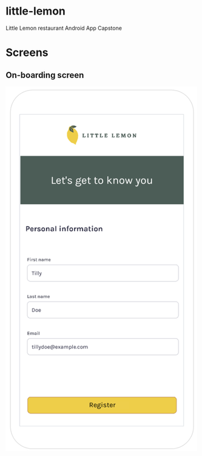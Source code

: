 # little-lemon
Little Lemon restaurant Android App Capstone

# Screens

## On-boarding screen

![title](assets/onboarding.png)
 
